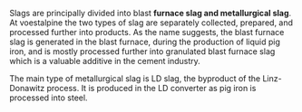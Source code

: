 Slags are principally divided into blast **furnace slag and metallurgical slag**. At voestalpine the two types of slag are separately collected, prepared, and processed further into products. As the name suggests, the blast furnace slag is generated in the blast furnace, during the production of liquid pig iron, and is mostly processed further into granulated blast furnace slag which is a valuable additive in the cement industry.

The main type of metallurgical slag is LD slag, the byproduct of the Linz-Donawitz process. It is produced in the LD converter as pig iron is processed into steel.